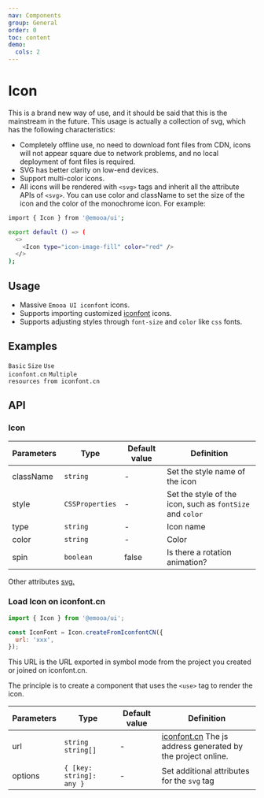 ```yaml
---
nav: Components
group: General
order: 0
toc: content
demo:
  cols: 2
---
```


# Icon

This is a brand new way of use, and it should be said that this is the mainstream in the future. This usage is actually a collection of svg, which has the following characteristics:

- Completely offline use, no need to download font files from CDN, icons will not appear square due to network problems, and no local deployment of font files is required.
- SVG has better clarity on low-end devices.
- Support multi-color icons.
- All icons will be rendered with `<svg>` tags and inherit all the attribute APIs of `<svg>`. You can use color and className to set the size of the icon and the color of the monochrome icon. For example:

```bash
import { Icon } from '@emooa/ui';

export default () => (
  <>
    <Icon type="icon-image-fill" color="red" />
  </>
);

```

## Usage

- Massive `Emooa UI iconfont` icons.
- Supports importing customized [iconfont](https://www.iconfont.cn/) icons.
- Supports adjusting styles through `font-size` and `color` like `css` fonts.

## Examples

<code src="../../packages/ui/examples/icon/basic.tsx" description="Support custom icon color.">Basic</code>
<code src="../../packages/ui/examples/icon/size.tsx" description="Support setting icon size.">Size</code>
<code src="../../packages/ui/examples/icon/iconfont.tsx" description="For users who use [iconfont.cn](https://www.iconfont.cn/), you can easily use icons in existing projects by setting the `url` field in the `createFromIconfontCN` method parameter object.">Use iconfont.cn</code>
<code src="../../packages/ui/examples/icon/iconfont2.tsx" description="`url` can reference multiple resources, and users can flexibly manage [iconfont.cn](https://www.iconfont.cn/) icons. If resource icons have the same name, they will be overwritten in array order.">Multiple resources from iconfont.cn</code>


## API

### Icon

| **Parameters** | **Type** | **Default value** | **Definition** |
| --- | --- | --- | --- |
| className | `string`              | -       | Set the style name of the icon                               |
| style     | `CSSProperties`       | -       | Set the style of the icon, such as `fontSize` and `color`	   |
| type      | `string`              | -       | Icon name	                                 	                     |
| color     | `string`              | -       | Color	                                 	                     |
| spin      | `boolean`             | false   | Is there a rotation animation?	                        	    |

Other attributes [svg.](https://developer.mozilla.org/en-US/docs/Web/SVG/Attribute)


### Load Icon on iconfont.cn

```js
import { Icon } from '@emooa/ui';

const IconFont = Icon.createFromIconfontCN({
  url: 'xxx',
});

```
This URL is the URL exported in symbol mode from the project you created or joined on iconfont.cn.

The principle is to create a component that uses the `<use>` tag to render the icon.

| **Parameters** | **Type** | **Default value** | **Definition** |
| --- | --- | --- | --- |
| url       | `string` `string[]`      | - | [iconfont.cn](https://www.iconfont.cn/) The js address generated by the project online.   |
| options   | `{ [key: string]: any }` | - | Set additional attributes for the `svg` tag	   |
